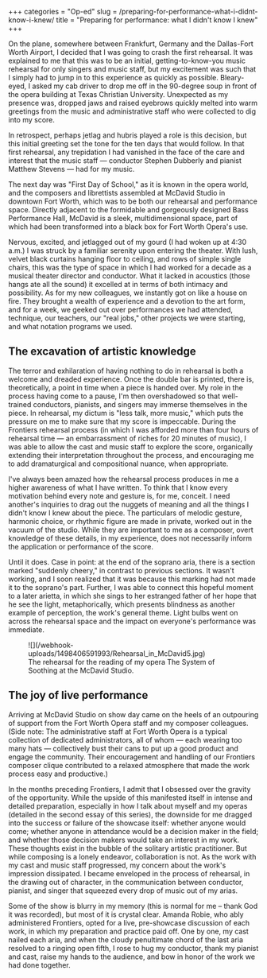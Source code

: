 +++
categories = "Op-ed"
slug = /preparing-for-performance-what-i-didnt-know-i-knew/
title = "Preparing for performance: what I didn&#039;t know I knew"
+++

On the plane, somewhere between Frankfurt, Germany and the Dallas-Fort Worth Airport, I decided that I was going to crash the first rehearsal. It was explained to me that this was to be an initial, getting-to-know-you music rehearsal for only singers and music staff, but my excitement was such that I simply had to jump in to this experience as quickly as possible. Bleary-eyed, I asked my cab driver to drop me off in the 90-degree soup in front of the opera building at Texas Christian University. Unexpected as my presence was, dropped jaws and raised eyebrows quickly melted into warm greetings from the music and administrative staff who were collected to dig into my score.

In retrospect, perhaps jetlag and hubris played a role is this decision, but this initial greeting set the tone for the ten days that would follow. In that first rehearsal, any trepidation I had vanished in the face of the care and interest that the music staff — conductor Stephen Dubberly and pianist Matthew Stevens — had for my music.

The next day was "First Day of School," as it is known in the opera world, and the composers and librettists assembled at McDavid Studio in downtown Fort Worth, which was to be both our rehearsal and performance space. Directly adjacent to the formidable and gorgeously designed Bass Performance Hall, McDavid is a sleek, multidimensional space, part of which had been transformed into a black box for Fort Worth Opera's use.

Nervous, excited, and jetlagged out of my gourd (I had woken up at 4:30 a.m.) I was struck by a familiar serenity upon entering the theater. With lush, velvet black curtains hanging floor to ceiling, and rows of simple single chairs, this was the type of space in which I had worked for a decade as a musical theater director and conductor. What it lacked in acoustics (those hangs ate all the sound) it excelled at in terms of both intimacy and possibility. As for my new colleagues, we instantly got on like a house on fire. They brought a wealth of experience and a devotion to the art form, and for a week, we geeked out over performances we had attended, technique, our teachers, our "real jobs," other projects we were starting, and what notation programs we used.

## The excavation of artistic knowledge

The terror and exhilaration of having nothing to do in rehearsal is both a welcome and dreaded experience. Once the double bar is printed, there is, theoretically, a point in time when a piece is handed over. My role in the process having come to a pause, I'm then overshadowed so that well-trained conductors, pianists, and singers may immerse themselves in the piece. In rehearsal, my dictum is "less talk, more music," which puts the pressure on me to make sure that my score is impeccable. During the Frontiers rehearsal process (in which I was afforded more than four hours of rehearsal time — an embarrassment of riches for 20 minutes of music), I was able to allow the cast and music staff to explore the score, organically extending their interpretation throughout the process, and encouraging me to add dramaturgical and compositional nuance, when appropriate.

I've always been amazed how the rehearsal process produces in me a higher awareness of what I have written. To think that I know every motivation behind every note and gesture is, for me, conceit. I need another's inquiries to drag out the nuggets of meaning and all the things I didn't know I knew about the piece. The particulars of melodic gesture, harmonic choice, or rhythmic figure are made in private, worked out in the vacuum of the studio. While they are important to me as a composer, overt knowledge of these details, in my experience, does not necessarily inform the application or performance of the score.

Until it does. Case in point: at the end of the soprano aria, there is a section marked "suddenly cheery," in contrast to previous sections. It wasn't working, and I soon realized that it was because this marking had not made it to the soprano's part. Further, I was able to connect this hopeful moment to a later arietta, in which she sings to her estranged father of her hope that he see the light, metaphorically, which presents blindness as another example of perception, the work's general theme. Light bulbs went on across the rehearsal space and the impact on everyone's performance was immediate.

<figure data-type="image">![](/webhook-uploads/1498406591993/Rehearsal_in_McDavid5.jpg)
<figcaption>The rehearsal for the reading of my opera The System of Soothing at the McDavid Studio.</figcaption>
</figure>

## The joy of live performance

Arriving at McDavid Studio on show day came on the heels of an outpouring of support from the Fort Worth Opera staff and my composer colleagues. (Side note: The administrative staff at Fort Worth Opera is a typical collection of dedicated administrators, all of whom — each wearing too many hats — collectively bust their cans to put up a good product and engage the community. Their encouragement and handling of our Frontiers composer clique contributed to a relaxed atmosphere that made the work process easy and productive.)

In the months preceding Frontiers, I admit that I obsessed over the gravity of the opportunity. While the upside of this manifested itself in intense and detailed preparation, especially in how I talk about myself and my operas (detailed in the second essay of this series), the downside for me dragged into the success or failure of the showcase itself:  whether anyone would come; whether anyone in attendance would be a decision maker in the field; and whether those decision makers would take an interest in my work. These thoughts exist in the bubble of the solitary artistic practitioner. But while composing is a lonely endeavor, collaboration is not. As the work with my cast and music staff progressed, my concern about the work's impression dissipated. I became enveloped in the process of rehearsal, in the drawing out of character, in the communication between conductor, pianist, and singer that squeezed every drop of music out of my arias.

Some of the show is blurry in my memory (this is normal for me – thank God it was recorded), but most of it is crystal clear. Amanda Robie, who ably administered Frontiers, opted for a live, pre-showcase discussion of each work, in which my preparation and practice paid off. One by one, my cast nailed each aria, and when the cloudy penultimate chord of the last aria resolved to a ringing open fifth, I rose to hug my conductor, thank my pianist and cast, raise my hands to the audience, and bow in honor of the work we had done together.
